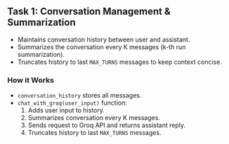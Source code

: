 ## Task 1: Conversation Management & Summarization
- Maintains conversation history between user and assistant.
- Summarizes the conversation every K messages (k-th run summarization).
- Truncates history to last `MAX_TURNS` messages to keep context concise.

### How it Works
- `conversation_history` stores all messages.
- `chat_with_groq(user_input)` function:
  1. Adds user input to history.
  2. Summarizes conversation every K messages.
  3. Sends request to Groq API and returns assistant reply.
  4. Truncates history to last `MAX_TURNS` messages.



